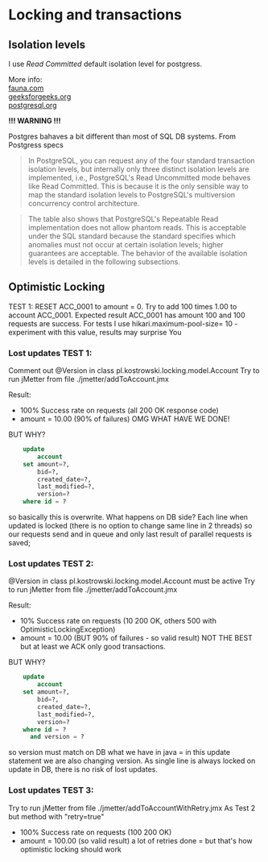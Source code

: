 # Locking and transactions

## Isolation levels

I use *Read Committed* default isolation level for postgress.

More info: <br>
[fauna.com](https://fauna.com/blog/introduction-to-transaction-isolation-levels) <br>
[geeksforgeeks.org](https://www.geeksforgeeks.org/transaction-isolation-levels-dbms/) <br>
[postgresql.org](https://www.postgresql.org/docs/current/transaction-iso.html)

**!!! WARNING !!!** <br>

Postgres bahaves a bit different than most of SQL DB systems. From Postgress specs<br>

> In PostgreSQL, you can request any of the four standard transaction isolation levels, but internally only three
> distinct isolation levels are implemented, i.e., PostgreSQL's Read Uncommitted mode behaves like Read Committed. This
> is
> because it is the only sensible way to map the standard isolation levels to PostgreSQL's multiversion concurrency
> control architecture.

> The table also shows that PostgreSQL's Repeatable Read implementation does not allow phantom reads. This is acceptable
> under the SQL standard because the standard specifies which anomalies must not occur at certain isolation levels;
> higher
> guarantees are acceptable. The behavior of the available isolation levels is detailed in the following subsections.

## Optimistic Locking

TEST 1:
RESET ACC_0001 to amount = 0.
Try to add 100 times 1.00 to account ACC_0001.
Expected result ACC_0001 has amount 100 and 100 requests are success.
For tests I use hikari.maximum-pool-size= 10 - experiment with this value, results may surprise You

### Lost updates TEST 1:

Comment out @Version in class pl.kostrowski.locking.model.Account
Try to run jMetter from file ./jmetter/addToAccount.jmx

Result:

- 100% Success rate on requests (all 200 OK response code)
- amount = 10.00 (90% of failures)
  OMG WHAT HAVE WE DONE!

BUT WHY?

```sql
    update
        account
    set amount=?,
        bid=?,
        created_date=?,
        last_modified=?,
        version=?
    where id = ? 
```

so basically this is overwrite. What happens on DB side? Each line when updated is locked (there is no option to change
same line in 2 threads) so our requests send and in queue and only last result of parallel requests is saved;

### Lost updates TEST 2:

@Version in class pl.kostrowski.locking.model.Account must be active
Try to run jMetter from file ./jmetter/addToAccount.jmx

Result:

- 10% Success rate on requests (10 200 OK, others 500 with OptimisticLockingException)
- amount = 10.00 (BUT 90% of failures - so valid result)
  NOT THE BEST but at least we ACK only good transactions.

BUT WHY?

```sql
    update
        account
    set amount=?,
        bid=?,
        created_date=?,
        last_modified=?,
        version=?
    where id = ?
      and version = ?
```

so version must match on DB what we have in java = in this update statement we are also changing version. As single line
is always locked on update in DB, there is no risk of lost updates. 

### Lost updates TEST 3:
Try to run jMetter from file ./jmetter/addToAccountWithRetry.jmx
As Test 2 but method with "retry=true"

- 100% Success rate on requests (100 200 OK)
- amount = 100.00 (so valid result)
a lot of retries done = but that's how optimistic locking should work 













